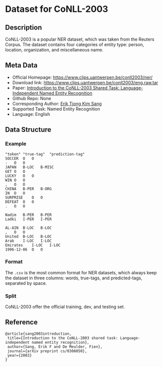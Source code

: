 # Dataset for CoNLL-2003


## Description
CoNLL-2003 is a popular NER dataset, which was taken from the Reuters Corpus. The dataset contains four categories of entity type: person, location, organization, and miscellaneous name.

## Meta Data
* Official Homepage: https://www.clips.uantwerpen.be/conll2003/ner/ 
* Download link: https://www.clips.uantwerpen.be/conll2003/eng.raw.tar
* Paper: [Introduction to the CoNLL-2003 Shared Task:
Language-Independent Named Entity Recognition](https://aclanthology.org/W03-0419.pdf)
* Github Repo: None
* Corresponding Author: [Erik Tjong Kim Sang](https://ifarm.nl/erikt/)
* Supported Task: Named Entity Recognition 
* Language: English 



## Data Structure
### Example

```
"token"	"true-tag"	"prediction-tag"
SOCCER	O	O
-	O	O
JAPAN	B-LOC	B-MISC
GET	O	O
LUCKY	O	O
WIN	O	O
,	O	O
CHINA	B-PER	B-ORG
IN	O	O
SURPRISE	O	O
DEFEAT	O	O
.	O	O

Nadim	B-PER	B-PER
Ladki	I-PER	I-PER

AL-AIN	B-LOC	B-LOC
,	O	O
United	B-LOC	B-LOC
Arab	I-LOC	I-LOC
Emirates	I-LOC	I-LOC
1996-12-06	O	O
```


### Format
The ``.csv`` is the most common format for NER datasets, which always keep the dataset in three columns: words, true-tags, and predicted-tags, separated by space.


### Split
CoNLL-2003 offer the official training, dev, and testing set.


## Reference
 ```
 @article{sang2003introduction,
  title={Introduction to the CoNLL-2003 shared task: Language-independent named entity recognition},
  author={Sang, Erik F and De Meulder, Fien},
  journal={arXiv preprint cs/0306050},
  year={2003}
}
```

